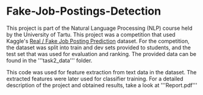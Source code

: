 # Fake-Job-Postings-Detection

This project is part of the Natural Language Processing (NLP) course held by the University of Tartu. This project was a competition that used Kaggle's [Real / Fake Job Posting Prediction](https://www.kaggle.com/datasets/shivamb/real-or-fake-fake-jobposting-prediction) dataset. For the competition, the dataset was split into train and dev sets provided to students, and the test set that was used for evaluation and ranking. The provided data can be found in the '''task2_data''' folder. 

This code was used for feature extraction from text data in the dataset. The extracted features were later used for classifier training. For a detailed description of the project and obtained results, take a look at '''Report.pdf'''
